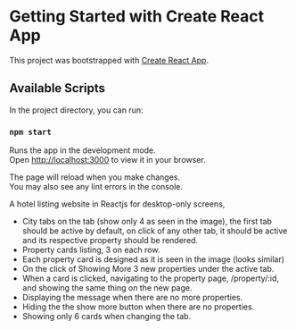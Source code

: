 # Getting Started with Create React App

This project was bootstrapped with [Create React App](https://github.com/facebook/create-react-app).

## Available Scripts

In the project directory, you can run:

### `npm start`

Runs the app in the development mode.\
Open [http://localhost:3000](http://localhost:3000) to view it in your browser.

The page will reload when you make changes.\
You may also see any lint errors in the console.

A hotel listing website in Reactjs for desktop-only screens,

- City tabs on the tab (show only 4 as seen in the image), the
first tab should be active by default, on click of any other tab,
it should be active and its respective property should be
rendered.
- Property cards listing, 3 on each row.
- Each property card is designed as it is seen in the
image (looks similar)
- On the click of Showing More 3 new properties under the
active tab.
- When a card is clicked, navigating to the property page,
/property/:id, and showing the same thing on the new page.
- Displaying the message when there are no more properties.
- Hiding the the show more button when there are no properties.
- Showing only 6 cards when changing the tab.
